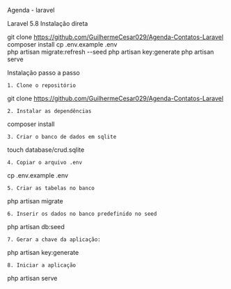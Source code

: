 Agenda - laravel

Laravel 5.8
Instalação direta

git clone https://github.com/GuilhermeCesar029/Agenda-Contatos-Laravel
composer install
cp .env.example .env  
php artisan migrate:refresh --seed
php artisan key:generate
php artisan serve


Instalação passo a passo

    1. Clone o repositório

git clone https://github.com/GuilhermeCesar029/Agenda-Contatos-Laravel

    2. Instalar as dependências

composer install

    3. Criar o banco de dados em sqlite

touch database/crud.sqlite

    4. Copiar o arquivo .env

cp .env.example .env 

    5. Criar as tabelas no banco

php artisan migrate

    6. Inserir os dados no banco predefinido no seed

php artisan db:seed

    7. Gerar a chave da aplicação:

php artisan key:generate

    8. Iniciar a aplicação

php artisan serve
